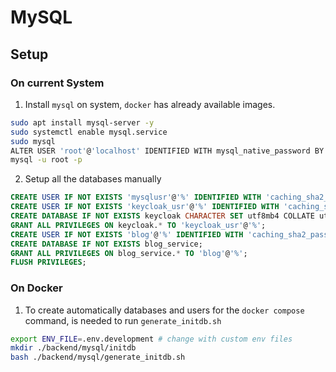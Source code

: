 # MySQL

## Setup

### On current System

1. Install `mysql` on system, `docker` has already available images.
```bash
sudo apt install mysql-server -y
sudo systemctl enable mysql.service
sudo mysql
ALTER USER 'root'@'localhost' IDENTIFIED WITH mysql_native_password BY 'rootpwd';
mysql -u root -p
```
2. Setup all the databases manually
```sql
CREATE USER IF NOT EXISTS 'mysqlusr'@'%' IDENTIFIED WITH 'caching_sha2_password' BY 'mysqlpwd';
CREATE USER IF NOT EXISTS 'keycloak_usr'@'%' IDENTIFIED WITH 'caching_sha2_password' BY 'keycloak_pwd';
CREATE DATABASE IF NOT EXISTS keycloak CHARACTER SET utf8mb4 COLLATE utf8mb4_unicode_ci;
GRANT ALL PRIVILEGES ON keycloak.* TO 'keycloak_usr'@'%';
CREATE USER IF NOT EXISTS 'blog'@'%' IDENTIFIED WITH 'caching_sha2_password' BY 'blogservice_pwd';
CREATE DATABASE IF NOT EXISTS blog_service;
GRANT ALL PRIVILEGES ON blog_service.* TO 'blog'@'%';
FLUSH PRIVILEGES;
```

### On Docker

1. To create automatically databases and users for the `docker compose` command, is needed to run `generate_initdb.sh`
```bash
export ENV_FILE=.env.development # change with custom env files
mkdir ./backend/mysql/initdb
bash ./backend/mysql/generate_initdb.sh
```